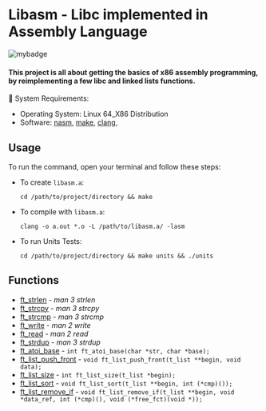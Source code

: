 # Libasm - Libc implemented in Assembly Language
![mybadge](https://badgen.net/badge/SKILLS/%20ASSEMBLY,%20C,%20LINKED%20LISTS%20/red?scale=1.2)

#### This project is all about getting the basics of x86 assembly programming, by reimplementing a few libc and linked lists functions.


🔧 System Requirements:
   - Operating System: Linux 64_X86 Distribution
   - Software: [nasm](https://nasm.us/), [make](https://www.gnu.org/software/make/), [clang](https://clang.llvm.org/), 

## Usage
 
To run the command, open your terminal and follow these steps:

  - To create ```libasm.a```:
  
      ```shell
      cd /path/to/project/directory && make
      ```

  - To compile with ```libasm.a```:
  
      ```shell
      clang -o a.out *.o -L /path/to/libasm.a/ -lasm
      ```
      
   - To run Units Tests:

      ```shell
      cd /path/to/project/directory && make units && ./units
      ```


## Functions

- [ft_strlen](src/ft_strlen.s) - *man 3 strlen*
- [ft_strcpy](src/ft_strcpy.s) - *man 3 strcpy*
- [ft_strcmp](src/ft_strcmp.s) - *man 3 strcmp*
- [ft_write](src/ft_write.s) - *man 2 write*
- [ft_read](src/ft_read.s) - *man 2 read*
- [ft_strdup](src/ft_strdup.s) - *man 3 strdup*
- [ft_atoi_base](src/ft_atoi_base.s) - ```int ft_atoi_base(char *str, char *base);```
- [ft_list_push_front](src/ft_list_push_front.s) - ```void ft_list_push_front(t_list **begin, void data);```
- [ft_list_size](src/ft_list_size.s) - ```int ft_list_size(t_list *begin);```
- [ft_list_sort](src/ft_list_sort.s) - ```void ft_list_sort(t_list **begin, int (*cmp)());```
- [ft_list_remove_if](src/ft_list_remove_if.s) - ```void ft_list_remove_if(t_list **begin, void *data_ref, int (*cmp)(), void (*free_fct)(void *));```
